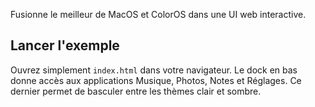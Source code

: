 Fusionne le meilleur de MacOS et ColorOS dans une UI web interactive.

## Lancer l'exemple
Ouvrez simplement `index.html` dans votre navigateur. Le dock en bas donne
accès aux applications Musique, Photos, Notes et Réglages. Ce dernier permet de
basculer entre les thèmes clair et sombre.
